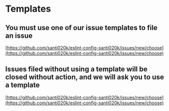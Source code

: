 # Templates

## You must use one of our issue templates to file an issue

[https://github.com/santi020k/eslint-config-santi020k/issues/new/choose](https://github.com/santi020k/eslint-config-santi020k/issues/new/choose)

## Issues filed without using a template will be closed without action, and we will ask you to use a template

[https://github.com/santi020k/eslint-config-santi020k/issues/new/choose](https://github.com/santi020k/eslint-config-santi020k/issues/new/choose)
